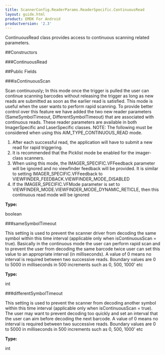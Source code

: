 ```yaml
---
title: ScannerConfig.ReaderParams.ReaderSpecific.ContinuousRead
layout: guide.html
product: EMDK For Android
productversion: '2.3'
---
```


ContinuousRead class provides access to continuous scanning related parameters.

##Constructors

###ContinuousRead



##Public Fields

###isContinuousScan

Scan continuously; In this mode once the trigger is pulled the user can continue scanning barcodes without releasing the trigger
 as long as new reads are submitted as soon as the earlier read is satisfied. This mode is useful when the user wants to perform
 rapid scanning. To provide better control over this feature we have added the two new reader parameters (SameSymbolTimeout,
 DifferentSymbolTimeout) that are associated with continuous reads. These reader parameters are available in both ImagerSpecific
 and LaserSpecific classes.
 NOTE: The following must be considered when using this AIM_TYPE_CONTINUOUS_READ mode.
 1. After each successful read, the application will have to submit a new read for rapid triggering.
 2. It is recommended that the Picklist mode be enabled for the imager-class scanners.
 3. When using this mode, the IMAGER_SPECIFIC.VFFeedback parameter will be ignored and no viewfinder feedback will be provided.
 It is similar to setting IMAGER_SPECIFIC.VFFeedback to VIEWFINDER_FEEDBACK.VIEWFINDER_MODE_DISABLED
 4. If the IMAGER_SPECIFIC.VFMode parameter is set to VIEWFINDER_MODE.VIEWFINDER_MODE_DYNAMIC_RETICLE, then this continuous read mode will be ignored

**Type:**

boolean

###sameSymbolTimeout

This setting is used to prevent the scanner driver from decoding the same symbol within this time interval (applicable only when
 isContinuousScan = true). Basically in the continuous mode the user can perform rapid scan and to prevent the
 user from decoding the same barcode twice user can set this value to an appropriate interval (in milliseconds). A value of 0 means
 no interval is required between two successive reads.
 Boundary values are 0 to 5000 in milliseconds in 500 increments such as 0, 500, 1000' etc

**Type:**

int

###differentSymbolTimeout

This setting is used to prevent the scanner from decoding another symbol within this time interval (applicable only when
 isContinuousScan = true). The user may want to prevent decoding too quickly and set an interval that the user can aim
 before decoding the next barcode. A value of 0 means no interval is required between two successive reads.
 Boundary values are 0 to 5000 in milliseconds in 500 increments such as 0, 500, 1000' etc

**Type:**

int













